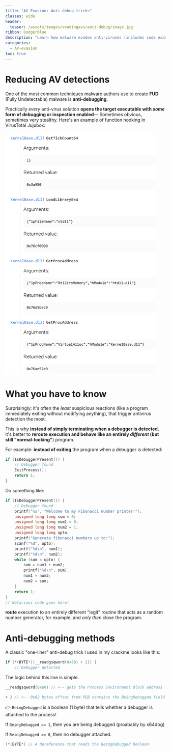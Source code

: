 ```yaml
---
title: "AV Evasion: Anti-debug tricks"
classes: wide
header:
  teaser: /assets/images/evadingavs/anti-debug/image.jpg
ribbon: DodgerBlue
description: "Learn how malware evades anti-viruses (includes code examples)"
categories:
  - AV-evasion
toc: true
---
```


# Reducing AV detections

One of the most common techniques malware authors use to create **FUD** (Fully Undetectable) malware is **anti-debugging**. 

Practically *every* anti-virus solution **opens the target executable with *some* form of debugging or inspection enabled**— Sometimes obvious, sometimes very stealthy.
Here's an example of function hooking in VirusTotal Jujubox:

![VirusTotal Jujubox function hooking](/assets/images/evadingavs/anti-debug/jujubox.png)

# What you have to know

Surprisingly: it's often the *least* suspicious reactions (like a program immediately exiting without modifying anything), that trigger antivirus detection the most. 

This is why **instead of simply terminating when a debugger is detected**, it's better to **reroute execution and behave like an entirely *different* (but still "normal-looking"**) program.

For example: **instead of exiting** the program when a debugger is detected:
```c
if (IsDebuggerPresent()) {
    // Debugger found
    ExitProcess();
    return 1;
}
```
Do something like:
```c
if (IsDebuggerPresent()) {
    // Debugger found
    printf("%s", "Welcome to my Fibonacci number printer!");
    unsigned long long sum = 0;
    unsigned long long num1 = 0;
    unsigned long long num2 = 1;
    unsigned long long upto;
    printf("Generate fibonacci numbers up to:");
    scanf("%d", upto);
    printf("%d\n", num1);
    printf("%d\n", num2);
    while (sum < upto) {
        sum = num1 + num2;
        printf("%d\n", sum);
        num1 = num2;
        num2 = sum;
    }
    return 1;
}
// Nefarious code goes here!
```

 **route** execution to an entirely different "legit" routine that acts as a random number generator, for example, and *only then* close the program.

# Anti-debugging methods

A classic "one-liner" anti-debug trick I used in my crackme looks like this:

```c
if (*(BYTE*)(__readgsqword(0x60) + 2)) {
    // Debugger detected
```
The logic behind this line is simple.

```c
__readgsqword(0x60) // <-- gets the Process Environment Block address 
```
```c
+ 2 // <-- 0x02 bytes offset from PEB contains the BeingDebugged field
```
👉 `BeingDebugged` is a boolean (1 byte) that tells whether a debugger is attached to the process!

If `BeingDebugged == 1`, then you are being debugged (proabably by x64dbg)

If `BeingDebugged == 0`, then no debugger attached.
```c
(*(BYTE*) // A dereference that reads the BeingDebugged boolean
```


